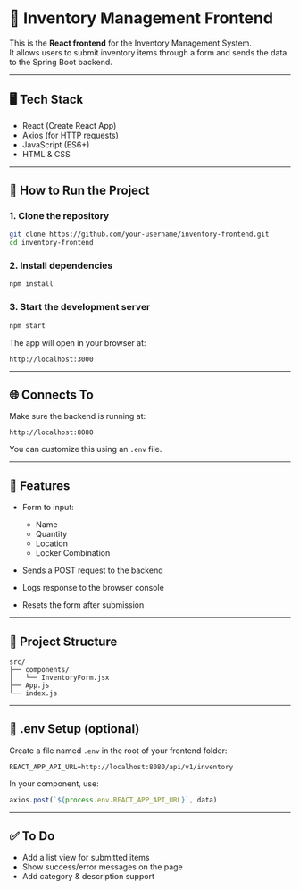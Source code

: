 # 🧾 Inventory Management Frontend

This is the **React frontend** for the Inventory Management System.  
It allows users to submit inventory items through a form and sends the data to the Spring Boot backend.

---

## 🖥️ Tech Stack

- React (Create React App)
- Axios (for HTTP requests)
- JavaScript (ES6+)
- HTML & CSS

---

## 🚀 How to Run the Project

### 1. Clone the repository
```bash
git clone https://github.com/your-username/inventory-frontend.git
cd inventory-frontend
````

### 2. Install dependencies

```bash
npm install
```

### 3. Start the development server

```bash
npm start
```

The app will open in your browser at:

```
http://localhost:3000
```

---

## 🌐 Connects To

Make sure the backend is running at:

```
http://localhost:8080
```

You can customize this using an `.env` file.

---

## 🧾 Features

* Form to input:

  * Name
  * Quantity
  * Location
  * Locker Combination
* Sends a POST request to the backend
* Logs response to the browser console
* Resets the form after submission

---

## 📂 Project Structure

```
src/
├── components/
│   └── InventoryForm.jsx
├── App.js
└── index.js
```

---

## 🌱 .env Setup (optional)

Create a file named `.env` in the root of your frontend folder:

```
REACT_APP_API_URL=http://localhost:8080/api/v1/inventory
```

In your component, use:

```js
axios.post(`${process.env.REACT_APP_API_URL}`, data)
```

---

## ✅ To Do

* Add a list view for submitted items
* Show success/error messages on the page
* Add category & description support

